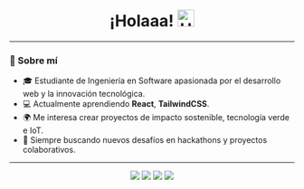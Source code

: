 
<h1 align="center">
  <span>¡Holaaa!</span>
  <img src="https://media.giphy.com/media/hvRJCLFzcasrR4ia7z/giphy.gif" alt="Hand wave" width="30" style="animation: wave 2.5s infinite">
</h1>

---

### 🌱 Sobre mí 
- 🎓 Estudiante de Ingeniería en Software apasionada por el desarrollo web y la innovación tecnológica.  
- 💻 Actualmente aprendiendo **React**, **TailwindCSS**.  
- 🌍 Me interesa crear proyectos de impacto sostenible, tecnología verde e IoT.  
- 🚀 Siempre buscando nuevos desafíos en hackathons y proyectos colaborativos.

---

 
<p align="center">
  <img src="https://img.shields.io/badge/React-61DAFB?style=for-the-badge&logo=react&logoColor=white" />
  <img src="https://img.shields.io/badge/TailwindCSS-38B2AC?style=for-the-badge&logo=tailwind-css&logoColor=white" />
  <img src="https://img.shields.io/badge/Java-F80000?style=for-the-badge&logo=java&logoColor=white" />
  <img src="https://img.shields.io/badge/Python-3776AB?style=for-the-badge&logo=python&logoColor=white" />
</p>

<!-- 
```css
@keyframes wave {
  0% { transform: rotate(0deg); }
  10% { transform: rotate(14deg); }
  20% { transform: rotate(-8deg); }
  30% { transform: rotate(14deg); }
  40% { transform: rotate(-4deg); }
  50% { transform: rotate(10deg); }
  60% { transform: rotate(0deg); }
  100% { transform: rotate(0deg); }
}
>
